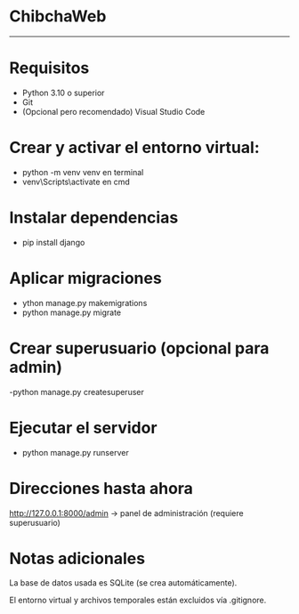 # ChibchaWeb


---

# Requisitos
- Python 3.10 o superior
- Git
- (Opcional pero recomendado) Visual Studio Code

# Crear y activar el entorno virtual:
- python -m venv venv  en terminal
- venv\Scripts\activate   en cmd

# Instalar dependencias
- pip install django

# Aplicar migraciones
- ython manage.py makemigrations
- python manage.py migrate

# Crear superusuario (opcional para admin)
 -python manage.py createsuperuser

# Ejecutar el servidor
- python manage.py runserver

# Direcciones hasta ahora

http://127.0.0.1:8000/admin → panel de administración (requiere superusuario)

# Notas adicionales
La base de datos usada es SQLite (se crea automáticamente).

El entorno virtual y archivos temporales están excluidos vía .gitignore.

